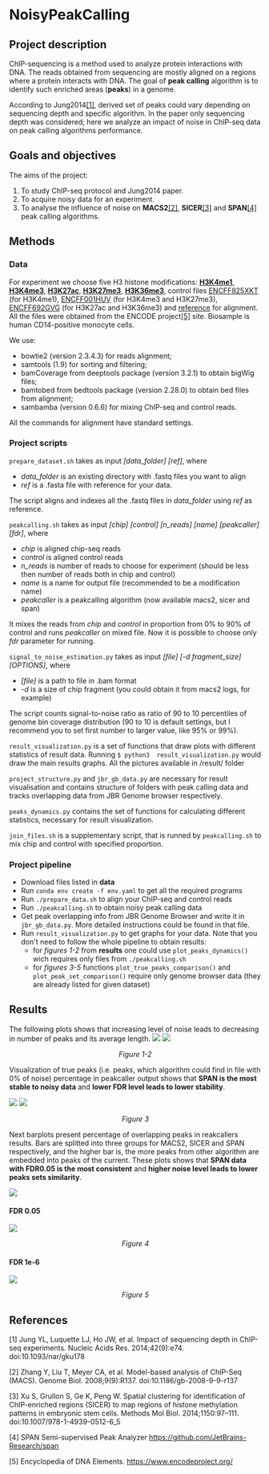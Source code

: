 # NoisyPeakCalling

## Project description

ChIP-sequencing is a method used to analyze protein interactions with DNA. The reads obtained from sequencing are mostly aligned on a regions where a protein interacts with DNA. The goal of __peak calling__ algorithm is to identify such enriched areas (__peaks__) in a genome.

According to Jung2014[[1]](#jung), derived set of peaks could vary depending on sequencing depth and specific algorithm. In the paper only sequencing depth was considered; here we analyze an impact of noise in ChIP-seq data on peak calling algorithms performance.   

## Goals and objectives

The aims of the project:
1. To study ChIP-seq protocol and Jung2014 paper.
2. To acquire noisy data for an experiment.
3. To analyse the influence of noise on __MACS2__[[2]](#macs2), __SICER__[[3]](#sicer) and __SPAN__[[4]](#span) peak calling algorithms.

## Methods
### Data

For experiment we choose five H3 histone modifications: [__H3K4me1__](https://www.encodeproject.org/files/ENCFF076WOE/), [__H3K4me3__](https://www.encodeproject.org/files/ENCFF001FYS/), [__H3K27ac__](https://www.encodeproject.org/files/ENCFF000CEN/), [__H3K27me3__](https://www.encodeproject.org/files/ENCFF001FYR/), [__H3K36me3__](https://www.encodeproject.org/files/ENCFF000CFB/), control files [ENCFF825XKT](https://www.encodeproject.org/files/ENCFF825XKT/) (for H3K4me1), [ENCFF001HUV](https://www.encodeproject.org/files/ENCFF001HUV/) (for H3K4me3 and H3K27me3), [ENCFF692GVG](https://www.encodeproject.org/files/ENCFF692GVG/) (for H3K27ac and H3K36me3) and [reference](https://www.encodeproject.org/files/GRCh38_no_alt_analysis_set_GCA_000001405.15/) for alignment. All the files were obtained from the ENCODE project[[5]](#encode) site. Biosample is human CD14-positive monocyte cells. 

We use:
- bowtie2 (version 2.3.4.3) for reads alignment;
- samtools (1.9) for sorting and filtering;
- bamCoverage from deeptools package (version 3.2.1) to obtain bigWig files;
- bamtobed from bedtools package (version 2.28.0) to obtain bed files from alignment;
- sambamba (version 0.6.6) for mixing ChIP-seq and control reads.

All the commands for alignment have standard settings.

### Project scripts

`prepare_dataset.sh` takes as input _[data_folder]_ _[ref]_, where
- _data_folder_ is an existing directory with .fastq files you want to align
- _ref_ is a .fasta file with reference for your data. 

The script aligns and indexes all the .fastq files in _data_folder_ using _ref_ as reference.

`peakcalling.sh`  takes as input _[chip]_ _[control]_ _[n_reads]_ _[name]_ _[peakcaller]_ _[fdr]_, where
- _chip_ is aligned chip-seq reads
- _control_ is aligned control reads
- _n_reads_ is number of reads to choose for experiment (should be less then number of reads both in chip and control)
- _name_ is a name for output file (recommended to be a modification name)
- _peakcaller_ is a peakcalling algorithm (now available macs2, sicer and span)

It mixes the reads from _chip_ and _control_ in proportion from 0% to 90% of control and runs _peakcaller_ on mixed file. Now it is possible to choose only _fdr_ parameter for running. 

`signal_to_noise_estimation.py` takes as input _[file]_ _[-d fragment_size]_  _[OPTIONS]_, where
- _[file]_ is a path to file in .bam format
- _-d_ is a size of chip fragment (you could obtain it from macs2 logs, for example)

The script counts signal-to-noise ratio as ratio of 90 to 10 percentiles of genome bin coverage distribution (90 to 10 is default settings, but I recommend you to set first number to larger value, like 95% or 99%).

`result_visualization.py` is a set of functions that draw plots with different statistics of result data. Running `$ python3  result_visualization.py` would draw the main results graphs. All the pictures available in /result/ folder

`project_structure.py` and `jbr_gb_data.py` are necessary for result visualisation and contains structure of folders with peak calling data and tracks overlapping data from JBR Genome browser respectively.

`peaks_dynamics.py` contains the set of functions for calculating different statistics, necessary for result visualization.

`join_files.sh` is a supplementary script, that is runned by `peakcalling.sh` to mix chip and control with specified proportion.

### Project pipeline

- Download files listed in __data__ 
- Run `conda env create -f env.yaml` to get all the required programs
- Run `./prepare_data.sh` to align your ChIP-seq and control reads
- Run `./peakcalling.sh` to obtain noisy peak calling data
- Get peak overlapping info from JBR Genome Browser and write it in `jbr_gb_data.py`. More detailed instructions could be found in that file.
- Run `result_visualization.py` to get graphs for your data. Note that you don't need to follow the whole pipeline to obtain results:  
    - for _figures 1-2_ from __results__ one could use `plot_peaks_dynamics()` wich requires only files from `./peakcalling.sh`
    - for _figures 3-5_ functions `plot_true_peaks_comparison()` and `plot_peak_set_comparison()` require only genome browser data (they are already listed for given dataset)

## Results

The following plots shows that increasing level of noise leads to decreasing in number of peaks and its average length.
![](https://github.com/DaryaChaplygina/NoisyPeakCalling/blob/master/result/n_peaks_fdr_FDR%200.05.png?raw=true)
![](https://github.com/DaryaChaplygina/NoisyPeakCalling/blob/master/result/len_peaks_fdr_FDR%200.05.png?raw=true)
_<p align="center">Figure 1-2</p>_


Visualization of true peaks (i.e. peaks, which algorithm could find in file with 0% of noise) percentage in peakcaller output shows that __SPAN is the most stable to noisy data__ and __lower FDR level leads to lower stability__.

![](https://github.com/DaryaChaplygina/NoisyPeakCalling/blob/master/result/pk_colors.png?raw=true)
![](https://github.com/DaryaChaplygina/NoisyPeakCalling/blob/master/result/true_peaks_dynamics.png?raw=true)
_<p align="center">Figure 3</p>_

Next barplots present percentage of overlapping peaks in reakcallers results. Bars are splitted into three groups for MACS2, SICER and SPAN respectively, and the higher bar is, the more peaks from other algorithm are embedded into peaks of the current. These plots shows that __SPAN data with FDR0.05 is the most consistent__ and __higher noise level leads to lower peaks sets similarity__.  

![](https://github.com/DaryaChaplygina/NoisyPeakCalling/blob/master/result/noise_colors.png?raw=true)
#### FDR 0.05
![](https://github.com/DaryaChaplygina/NoisyPeakCalling/blob/master/result/plot_peak_set_comparison_fdr_FDR%200.05.png?raw=true)
_<p align="center">Figure 4</p>_

#### FDR 1e-6
![](https://github.com/DaryaChaplygina/NoisyPeakCalling/blob/master/result/plot_peak_set_comparison_fdr_FDR%201E-6.png?raw=true)
_<p align="center">Figure 5</p>_

## References 

<a name="jung">[1]</a>  Jung YL, Luquette LJ, Ho JW, et al. Impact of sequencing depth in ChIP-seq experiments. Nucleic Acids Res. 2014;42(9):e74. doi:10.1093/nar/gku178

<a name="macs2">[2]</a>  Zhang Y, Liu T, Meyer CA, et al. Model-based analysis of ChIP-Seq (MACS). Genome Biol. 2008;9(9):R137. doi:10.1186/gb-2008-9-9-r137

<a name="sicer">[3]</a>  Xu S, Grullon S, Ge K, Peng W. Spatial clustering for identification of ChIP-enriched regions (SICER) to map regions of histone methylation patterns in embryonic stem cells. Methods Mol Biol. 2014;1150:97–111. doi:10.1007/978-1-4939-0512-6_5

<a name="span">[4]</a> SPAN Semi-supervised Peak Analyzer https://github.com/JetBrains-Research/span

<a name="encode">[5]</a>  Encyclopedia of DNA Elements. https://www.encodeproject.org/
